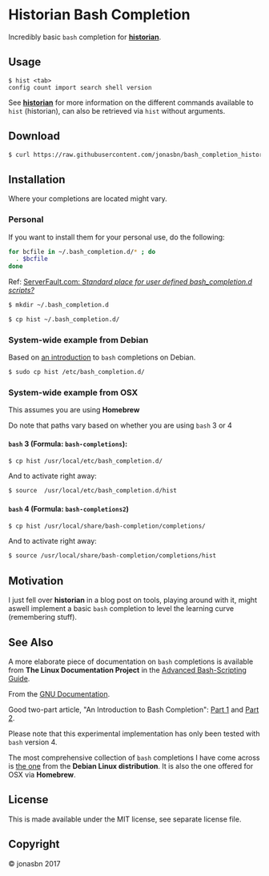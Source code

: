 # Historian Bash Completion

Incredibly basic `bash` completion for [**historian**](https://github.com/jcsalterego/historian).

## Usage

```
$ hist <tab>
config count import search shell version
```

See [**historian**](https://github.com/jcsalterego/historian) for more information on the different commands available to `hist` (historian), can also be retrieved via `hist` without arguments.

## Download

```bash
$ curl https://raw.githubusercontent.com/jonasbn/bash_completion_historian/master/hist > hist
```

## Installation

Where your completions are located might vary.

### Personal

If you want to install them for your personal use, do the following:

```bash
for bcfile in ~/.bash_completion.d/* ; do
  . $bcfile
done
```

Ref: [ServerFault.com: _Standard place for user defined bash_completion.d scripts?_](https://serverfault.com/questions/506612/standard-place-for-user-defined-bash-completion-d-scripts)

```bash
$ mkdir ~/.bash_completion.d
```

```bash
$ cp hist ~/.bash_completion.d/
```

### System-wide example from Debian

Based on [an introduction](https://debian-administration.org/article/316/An_introduction_to_bash_completion_part_1) to `bash` completions on Debian.

```bash
$ sudo cp hist /etc/bash_completion.d/
```

### System-wide example from OSX

This assumes you are using **Homebrew**

Do note that paths vary based on whether you are using `bash` 3 or 4

#### `bash` 3 (Formula: `bash-completions`):

```bash
$ cp hist /usr/local/etc/bash_completion.d/
```

And to activate right away:

```bash
$ source  /usr/local/etc/bash_completion.d/hist
```

#### `bash` 4 (Formula: `bash-completions2`)

```bash
$ cp hist /usr/local/share/bash-completion/completions/
```

And to activate right away:

```bash
$ source /usr/local/share/bash-completion/completions/hist
```

## Motivation

I just fell over **historian** in a blog post on tools, playing around with it, might aswell implement a basic `bash` completion to level the learning curve (remembering stuff).

## See Also

A more elaborate piece of documentation on `bash` completions is available from **The Linux Documentation Project** in the [Advanced Bash-Scripting Guide](http://tldp.org/LDP/abs/html/tabexpansion.html).

From the [GNU Documentation](https://www.gnu.org/software/bash/manual/html_node/Programmable-Completion.html).

Good two-part article, "An Introduction to Bash Completion": [Part 1](https://debian-administration.org/article/316/An_introduction_to_bash_completion_part_1) and [Part 2](https://debian-administration.org/article/317/An_introduction_to_bash_completion_part_2).

Please note that this experimental implementation has only been tested with `bash` version 4.

The most comprehensive collection of `bash` completions I have come across is [the one](https://github.com/scop/bash-completion) from the **Debian Linux distribution**. It is also the one offered for OSX via **Homebrew**.

## License

This is made available under the MIT license, see separate license file.

## Copyright 

:copyright: jonasbn 2017
